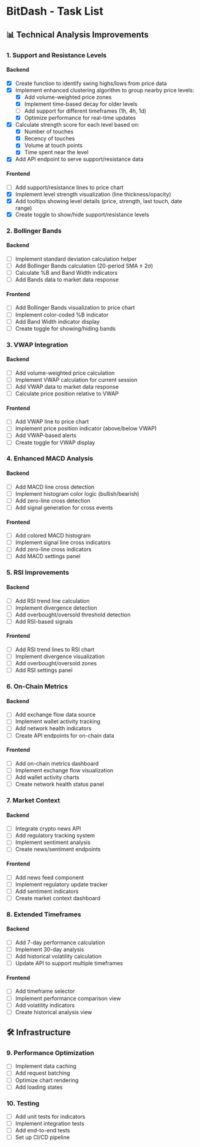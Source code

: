 # BitDash - Task List

## 📊 Technical Analysis Improvements

### 1. Support and Resistance Levels
#### Backend
- [x] Create function to identify swing highs/lows from price data
- [x] Implement enhanced clustering algorithm to group nearby price levels:
  - [x] Add volume-weighted price zones
  - [x] Implement time-based decay for older levels
  - [ ] Add support for different timeframes (1h, 4h, 1d)
  - [x] Optimize performance for real-time updates
- [x] Calculate strength score for each level based on:
  - [x] Number of touches
  - [x] Recency of touches
  - [x] Volume at touch points
  - [x] Time spent near the level
- [x] Add API endpoint to serve support/resistance data

#### Frontend
- [ ] Add support/resistance lines to price chart
- [x] Implement level strength visualization (line thickness/opacity)
- [x] Add tooltips showing level details (price, strength, last touch, date range)
- [x] Create toggle to show/hide support/resistance levels

### 2. Bollinger Bands
#### Backend
- [ ] Implement standard deviation calculation helper
- [ ] Add Bollinger Bands calculation (20-period SMA ± 2σ)
- [ ] Calculate %B and Band Width indicators
- [ ] Add Bands data to market data response

#### Frontend
- [ ] Add Bollinger Bands visualization to price chart
- [ ] Implement color-coded %B indicator
- [ ] Add Band Width indicator display
- [ ] Create toggle for showing/hiding bands

### 3. VWAP Integration
#### Backend
- [ ] Add volume-weighted price calculation
- [ ] Implement VWAP calculation for current session
- [ ] Add VWAP data to market data response
- [ ] Calculate price position relative to VWAP

#### Frontend
- [ ] Add VWAP line to price chart
- [ ] Implement price position indicator (above/below VWAP)
- [ ] Add VWAP-based alerts
- [ ] Create toggle for VWAP display

### 4. Enhanced MACD Analysis
#### Backend
- [ ] Add MACD line cross detection
- [ ] Implement histogram color logic (bullish/bearish)
- [ ] Add zero-line cross detection
- [ ] Add signal generation for cross events

#### Frontend
- [ ] Add colored MACD histogram
- [ ] Implement signal line cross indicators
- [ ] Add zero-line cross indicators
- [ ] Add MACD settings panel

### 5. RSI Improvements
#### Backend
- [ ] Add RSI trend line calculation
- [ ] Implement divergence detection
- [ ] Add overbought/oversold threshold detection
- [ ] Add RSI-based signals

#### Frontend
- [ ] Add RSI trend lines to RSI chart
- [ ] Implement divergence visualization
- [ ] Add overbought/oversold zones
- [ ] Add RSI settings panel

### 6. On-Chain Metrics
#### Backend
- [ ] Add exchange flow data source
- [ ] Implement wallet activity tracking
- [ ] Add network health indicators
- [ ] Create API endpoints for on-chain data

#### Frontend
- [ ] Add on-chain metrics dashboard
- [ ] Implement exchange flow visualization
- [ ] Add wallet activity charts
- [ ] Create network health status panel

### 7. Market Context
#### Backend
- [ ] Integrate crypto news API
- [ ] Add regulatory tracking system
- [ ] Implement sentiment analysis
- [ ] Create news/sentiment endpoints

#### Frontend
- [ ] Add news feed component
- [ ] Implement regulatory update tracker
- [ ] Add sentiment indicators
- [ ] Create market context dashboard

### 8. Extended Timeframes
#### Backend
- [ ] Add 7-day performance calculation
- [ ] Implement 30-day analysis
- [ ] Add historical volatility calculation
- [ ] Update API to support multiple timeframes

#### Frontend
- [ ] Add timeframe selector
- [ ] Implement performance comparison view
- [ ] Add volatility indicators
- [ ] Create historical analysis view

## 🛠️ Infrastructure

### 9. Performance Optimization
- [ ] Implement data caching
- [ ] Add request batching
- [ ] Optimize chart rendering
- [ ] Add loading states

### 10. Testing
- [ ] Add unit tests for indicators
- [ ] Implement integration tests
- [ ] Add end-to-end tests
- [ ] Set up CI/CD pipeline
